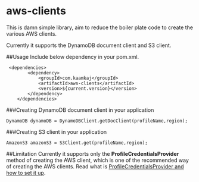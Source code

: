 # aws-clients

This is damn simple library, aim to reduce the boiler plate code to create the various AWS clients.

Currently it supports the DynamoDB document client and S3 client.

##Usage
Include below dependency in your pom.xml.
```
 <dependencies>
        <dependency>
            <groupId>com.kaamkaj</groupId>
            <artifactId>aws-clients</artifactId>
            <version>${current.version}</version>
        </dependency>
    </dependencies>
```

###Creating DynamoDB document client in your application
```
DynamoDB dynamoDB = DynamoDBClient.getDocClient(profileName,region);
```

###Creating S3 client in your application
```
AmazonS3 amazonS3 = S3Client.get(profileName,region);
```

##Limitation
Currently it supports only the **ProfileCredentialsProvider** method of creating the AWS client, which is one of the recommended way of creating the AWS clients.
Read what is [ProfileCredentialsProvider and how to set it up](https://aws.amazon.com/blogs/developer/secure-local-development-with-the-profilecredentialsprovider/).



